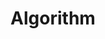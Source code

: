 ---
layout: grid
title: Algorithm
slug: algorithm
type: category
menu: true
permalink: /algorithm/
order: 2
---